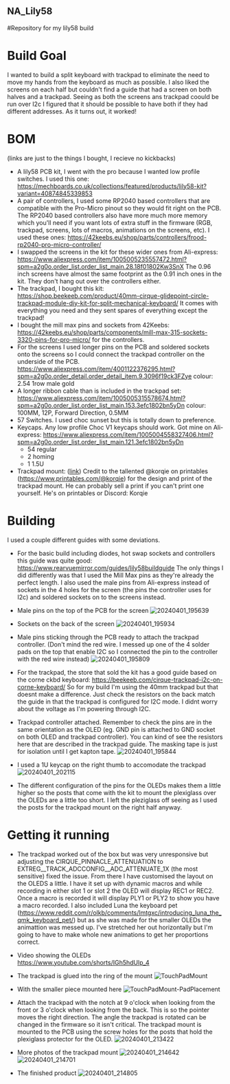 ## NA_Lily58
#Repository for my lily58 build


# Build Goal
I wanted to build a split keyboard with trackpad to eliminate the need to move my hands from the keyboard as much as possible. I also liked the screens on each half but couldn't find a guide that had a screen on both halves and a trackpad. Seeing as both the screens ans trackpad coould be run over I2c I figured that it should be possible to have both if they had different addresses. As it turns out, it worked!

# BOM
(links are just to the things I bought, I recieve no kickbacks)
 - A lily58 PCB kit, I went with the pro because I wanted low profile switches. I used this one: https://mechboards.co.uk/collections/featured/products/lily58-kit?variant=40874845339853
 - A pair of controllers, I used some RP2040 based controllers that are compatible with the Pro-Micro pinout so they would fit right on the PCB. The RP2040 based controllers also have more much more memory which you'll need if you want lots of extra stuff in the firmware (RGB, trackpad, screens, lots of macros, animations on the screens, etc). I used these ones: https://42keebs.eu/shop/parts/controllers/frood-rp2040-pro-micro-controller/
 - I swapped the screens in the kit for these wider ones from Ali-express: https://www.aliexpress.com/item/1005005235557472.html?spm=a2g0o.order_list.order_list_main.28.18f01802Kw3SnX The 0.96 inch screens have almost the same footprint as the 0.91 inch ones in the kit. They don't hang out over the controllers either.
 - The trackpad, I bought this kit: https://shop.beekeeb.com/product/40mm-cirque-glidepoint-circle-trackpad-module-diy-kit-for-split-mechanical-keyboard/ It comes with everything you need and they sent spares of everything except the trackpad!
 - I bought the mill max pins and sockets from 42Keebs: https://42keebs.eu/shop/parts/components/mill-max-315-sockets-3320-pins-for-pro-micro/ for the controllers.
 - For the screens I used longer pins on the PCB and soldered sockets onto the screens so I could connect the trackpad controller on the underside of the PCB. https://www.aliexpress.com/item/4001122376295.html?spm=a2g0o.order_detail.order_detail_item.9.3096f19ck3FZye colour: 2.54 1row male gold
 - A longer ribbon cable than is included in the trackpad set: https://www.aliexpress.com/item/1005005315578674.html?spm=a2g0o.order_list.order_list_main.153.3efc1802bn5yDn colour: 100MM, 12P, Forward Direction, 0.5MM
 - 57 Switches. I used choc sunset but this is totally down to preference.
 - Keycaps. Any low profile Choc V1 keycaps should work. Got mine on Ali-express: https://www.aliexpress.com/item/1005004558327406.html?spm=a2g0o.order_list.order_list_main.121.3efc1802bn5yDn
    - 54 regular
    - 2 homing
    - 1 1.5U
 - Trackpad mount: ([link](https://www.printables.com/model/828770-lily58-trackpad-mount)) Credit to the tallented @korqie on printables (https://www.printables.com/@korqie) for the design and print of the trackpad mount. He can probably sell a print if you can't print one yourself. He's on printables or Discord: Korqie

# Building
I used a couple different guides with some deviations.

 - For the basic build including diodes, hot swap sockets and controllers this guide was quite good: https://www.rearvuemirror.com/guides/lily58buildguide The only things I did differently was that I used the Mill Max pins as they're already the perfect length. I also used the male pins from Ali-express instead of sockets in the 4 holes for the screen (the pins the controller uses for I2c) and soldered sockets on to the screens instead.
  - Male pins on the top of the PCB for the screen
![20240401_195639](https://github.com/NewAbbreviations950/NA_Lily58/assets/104692825/65faca73-8262-45ed-a4ab-3ffa069ae768)

  - Sockets on the back of the screen
![20240401_195934](https://github.com/NewAbbreviations950/NA_Lily58/assets/104692825/8e22ae9e-5059-46f9-947c-10105a9813b7)

  - Male pins sticking through the PCB ready to attach the trackpad controller. (Don't mind the red wire. I messed up one of the 4 solder pads on the top that enable I2C so I connected the pin to the controller with the red wire instead)
![20240401_195809](https://github.com/NewAbbreviations950/NA_Lily58/assets/104692825/9670ea8e-1abf-4238-a689-eb9dd40adfa4)


- For the trackpad, the store that sold the kit has a good guide based on the corne ckbd keyboard: https://beekeeb.com/cirque-trackpad-i2c-on-corne-keyboard/ So for my build I'm using the 40mm trackpad but that doesnt make a difference. Just check the resistors on the back match the guide in that the trackpad is configured for I2C mode. I didnt worry about the voltage as I'm powering through I2C.

 - Trackpad controller attached. Remember to check the pins are in the same orientation as the OLED (eg. GND pin is attached to GND socket on both OLED and trackpad controller). You can kind of see the resistors here that are described in the trackpad guide. The masking tape is just for isolation until I get kapton tape.
![20240401_195844](https://github.com/NewAbbreviations950/NA_Lily58/assets/104692825/3f1cfa15-1678-4b76-92d8-a1aaf19bc9a9)

 - I used a 1U keycap on the right thumb to accomodate the trackpad
![20240401_202115](https://github.com/NewAbbreviations950/NA_Lily58/assets/104692825/29ef0400-3733-4206-8205-ead879b7fffb)

- The different configuration of the pins for the OLEDs makes them a little higher so the posts that come with the kit to mount the plexiglass over the OLEDs are a little too short. I left the pleziglass off seeing as I used the posts for the trackpad mount on the right half anyway.

# Getting it running
 - The trackpad worked out of the box but was very unresponsive but adjusting the CIRQUE_PINNACLE_ATTENUATION to EXTREG__TRACK_ADCCONFIG__ADC_ATTENUATE_1X (the most sensitive) fixed the issue. From there I have customised the layout on the OLEDS a little. I have it set up with dynamic macros and while recording in either slot 1 or slot 2 the OLED will display REC1 or REC2. Once a macro is recorded it will display PLY1 or PLY2 to show you have a macro recorded. I also included Luna the keyboard pet (https://www.reddit.com/r/olkb/comments/lmtgxc/introducing_luna_the_qmk_keyboard_pet/) but as she was made for the smaller OLEDs the animattion was messed up. I've stretched her out horizontally but I'm going to have to make whole new animations to get her proportions correct.
 - Video showing the OLEDs https://www.youtube.com/shorts/IGh5hdUlp_4 
 - The trackpad is glued into the ring of the mount ![TouchPadMount](https://github.com/NewAbbreviations950/NA_Lily58/assets/104692825/c1695ec6-7701-483f-af2e-918a419f539e)
 - With the smaller piece mounted here ![TouchPadMount-PadPlacement](https://github.com/NewAbbreviations950/NA_Lily58/assets/104692825/ff6fb456-61d1-44a4-b29c-9fcd4b41b789)


 - Attach the trackpad with the notch at 9 o'clock when looking from the front or 3 o'clock when looking from the back. This is so the pointer moves the right direction. The angle the trackpad is rotated can be changed in the firmware so it isn't critical. The trackpad mount is mounted to the PCB using the screw holes for the posts that hold the plexiglass protector for the OLED.
![20240401_213422](https://github.com/NewAbbreviations950/NA_Lily58/assets/104692825/baca9be9-3000-4e85-bdce-05682fdf73e8)

- More photos of the trackpad mount
![20240401_214642](https://github.com/NewAbbreviations950/NA_Lily58/assets/104692825/45325eaa-7422-43ba-a36a-3cb8eac737c5)
![20240401_214701](https://github.com/NewAbbreviations950/NA_Lily58/assets/104692825/59164e2a-470b-407f-bb3d-c3c24fd31a67)

- The finished product
![20240401_214805](https://github.com/NewAbbreviations950/NA_Lily58/assets/104692825/c573982e-2f56-4855-b380-ba87ddc04372)
